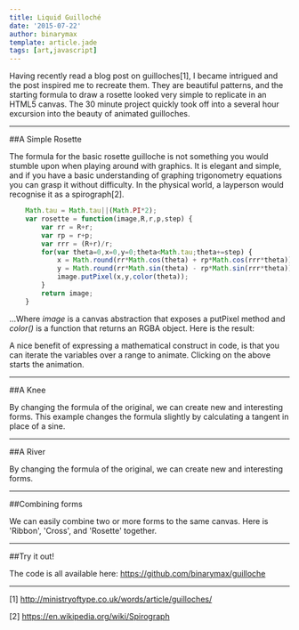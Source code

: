 ```yaml
---
title: Liquid Guilloché
date: '2015-07-22'
author: binarymax
template: article.jade
tags: [art,javascript]
---
```


Having recently read a blog post on guilloches[1], I became intrigued and the post inspired me to recreate them.  They are beautiful patterns, and the starting formula to draw a rosette looked very simple to replicate in an HTML5 canvas.  The 30 minute project quickly took off into a several hour excursion into the beauty of animated guilloches.

---

##A Simple Rosette

The formula for the basic rosette guilloche is not something you would stumble upon when playing around with graphics.  It is elegant and simple, and if you have a basic understanding of graphing trigonometry equations you can grasp it without difficulty.  In the physical world, a layperson would recognise it as a spirograph[2].

```javascript
	Math.tau = Math.tau||(Math.PI*2);
	var rosette = function(image,R,r,p,step) {
		var rr = R+r;
		var rp = r+p;
		var rrr = (R+r)/r;
		for(var theta=0,x=0,y=0;theta<Math.tau;theta+=step) {
			x = Math.round(rr*Math.cos(theta) + rp*Math.cos(rrr*theta));
			y = Math.round(rr*Math.sin(theta) - rp*Math.sin(rrr*theta));
			image.putPixel(x,y,color(theta));
		}
		return image;
	}

```
...Where *image* is a canvas abstraction that exposes a putPixel method and *color()* is a function that returns an RGBA object.  Here is the result:

<canvas id="rosette"></canvas>


A nice benefit of expressing a mathematical construct in code, is that you can iterate the variables over a range to animate.  Clicking on the above starts the animation.

---

##A Knee

By changing the formula of the original, we can create new and interesting forms.  This example changes the formula slightly by calculating a tangent in place of a sine.

<canvas id="knee"></canvas>

---

##A River

By changing the formula of the original, we can create new and interesting forms.
<canvas id="river"></canvas>

---

##Combining forms

We can easily combine two or more forms to the same canvas.  Here is 'Ribbon', 'Cross', and 'Rosette' together.

<canvas id="multi1"></canvas>

---

##Try it out!

The code is all available here: https://github.com/binarymax/guilloche

---

[1] http://ministryoftype.co.uk/words/article/guilloches/

[2] https://en.wikipedia.org/wiki/Spirograph

<script type="text/javascript" src="/javascripts/pixels.js"></script>
<script type="text/javascript" src="/javascripts/guilloche.js"></script>